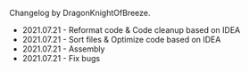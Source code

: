 Changelog by DragonKnightOfBreeze.

* 2021.07.21 - Reformat code & Code cleanup based on IDEA
* 2021.07.21 - Sort files & Optimize code based on IDEA
* 2021.07.21 - Assembly
* 2021.07.21 - Fix bugs
